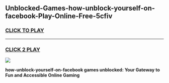 
## Unblocked-Games-how-unblock-yourself-on-facebook-Play-Online-Free-5cfiv
<h3>
<a href="https://premium76.site?title=how-unblock-yourself-on-facebook&ref=26A">CLICK TO PLAY</a></h3>
<hr>

<h3>
<a href="https://premium76.site?title=how-unblock-yourself-on-facebook&ref=26A">CLICK 2 PLAY</a>
  
</h3>

<a href="https://premium76.site?title=how-unblock-yourself-on-facebook&ref=26A"><img src="https://clearcache.store/games.png"></a>


**how-unblock-yourself-on-facebook games unblocked: Your Gateway to Fun and Accessible Online Gaming**
